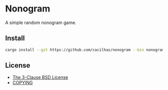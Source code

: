 [The 3-Clause BSD License]: https://opensource.org/licenses/BSD-3-Clause
[COPYING]: https://github.com/cacilhas/nonogram/blob/master/COPYING

# Nonogram

A simple random nonogram game.

## Install

```sh
cargo install --git https://github.com/cacilhas/nonogram --bin nonogram
```

## License

- [The 3-Clause BSD License][]
- [COPYING][]
